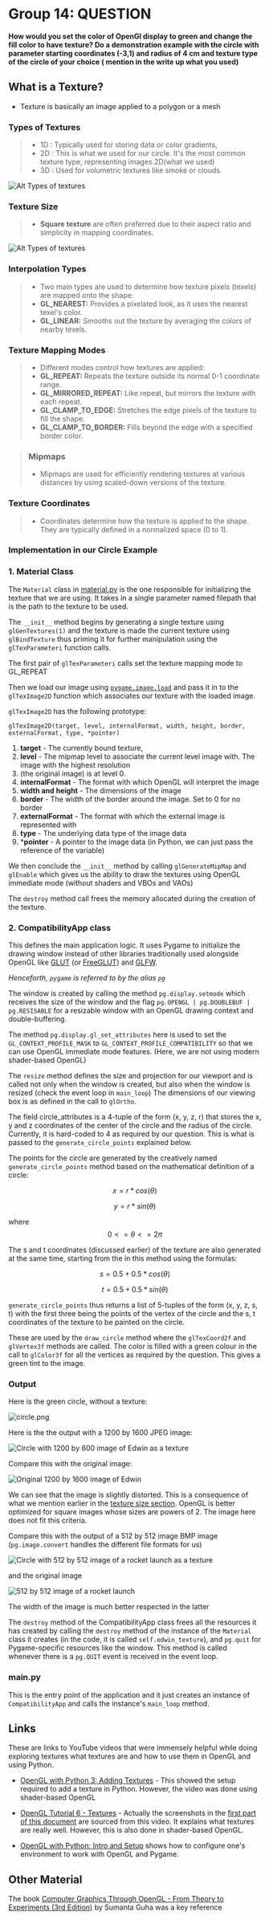 # Group 14: QUESTION

**How would you set the color of OpenGl display to green and change the fill color to have texture? Do a demonstration
example with the circle with parameter starting coordinates (-3,1) and radius of 4 cm and texture type of the circle of
your choice ( mention in the write up what you used)**

## What is a Texture?

- Texture is basically an image applied to a polygon or a mesh

### Types of Textures

> - 1D : Typically used for storing data or color gradients,
> - 2D : This is what we used for our circle. It's the most common texture type, representing images.2D(what we used)
> - 3D : Used for volumetric textures like smoke or clouds.

![Alt Types of textures](./assets/texture%20types.png)

### Texture Size

> - **Square texture**  are often preferred due to their aspect ratio and simplicity in mapping coordinates.

![Alt Types of textures ](./assets/pixel_sizes.png)

### Interpolation Types

> - Two main types are used to determine how texture pixels (texels) are mapped onto the shape:
> - **GL_NEAREST:** Provides a pixelated look, as it uses the nearest texel's color.
> - **GL_LINEAR:** Smooths out the texture by averaging the colors of nearby texels.

### Texture Mapping Modes

> - Different modes control how textures are applied:
> - **GL_REPEAT:** Repeats the texture outside its normal 0-1 coordinate range.
> - **GL_MIRRORED_REPEAT:** Like repeat, but mirrors the texture with each repeat.
> - **GL_CLAMP_TO_EDGE:** Stretches the edge pixels of the texture to fill the shape.
> - **GL_CLAMP_TO_BORDER:** Fills beyond the edge with a specified border color.

> ### Mipmaps
> - Mipmaps are used for efficiently rendering textures at various distances by using scaled-down versions of the
    texture.

### Texture Coordinates

> - Coordinates determine how the texture is applied to the shape. They are typically defined in a normalized space (0
    to
    1).

### Implementation in our Circle Example

### 1. Material Class

The `Material` class in [material.py](material.py) is the one responsible for initializing the texture
that we are using. It takes in a single parameter named filepath
that is the path to the texture to be used.

The `__init__` method begins by generating a single texture using `glGenTextures(1)` and
the texture is made the current texture using `glBindTexture` thus priming it for further
manipulation using the `glTexParameteri` function calls.

The first pair of `glTexParameteri` calls set the texture mapping mode to GL_REPEAT

Then we load our image using [`pygame.image.load`](https://www.pygame.org/docs/ref/image.html#pygame.image.load)
and pass it in to the `glTexImage2D` function which associates our texture with the loaded image.

`glTexImage2D` has the following prototype:

`glTexImage2D(target, level, internalFormat, width, height, border, externalFormat, type, *pointer)`

1. **target** - The currently bound texture,
2. **level** - The mipmap level to associate the current level image with. The image with the highest resolution
3. (the original image) is at level 0.
4. **internalFormat** - The format with which OpenGL will interpret the image
5. **width and height** - The dimensions of the image
6. **border** - The width of the border around the image. Set to 0 for no border
7. **externalFormat** - The format with which the external image is represented with
8. **type** - The underlying data type of the image data
9. ***pointer** - A pointer to the image data (in Python, we can just pass the reference of the variable)

We then conclude the `__init__` method by calling `glGenerateMipMap` and `glEnable` which gives us the ability
to draw the textures using OpenGL immediate mode (without shaders and VBOs and VAOs)

The `destroy` method call frees the memory allocated during the creation of the texture.

### 2. CompatibilityApp class

This defines the main application logic. It uses Pygame to initialize the drawing window
instead of other libraries traditionally used alongside OpenGL
like [GLUT](https://www.opengl.org/resources/libraries/glut/glut_downloads.php)
(or [FreeGLUT](https://freeglut.sourceforge.net/)) and [GLFW](https://www.glfw.org/).

_Henceforth, `pygame` is referred to by the alias `pg`_

The window is created by calling the method `pg.display.setmode` which receives
the size of the window and the flag `pg.OPENGL | pg.DOUBLEBUF | pg.RESISABLE` for a resizable window
with an OpenGL drawing context and double-buffering.

The method `pg.display.gl_set_attributes` here is used to set the `GL_CONTEXT_PROFILE_MASK` to
`GL_CONTEXT_PROFILE_COMPATIBILITY` so that we can use OpenGL immediate mode features.
(Here, we are not using modern shader-based OpenGL)

The `resize` method defines the size and projection for our viewport and is called
not only when the window is created, but also when the window is resized (check the event loop in `main_loop`)
The dimensions of our viewing box is as defined in the call to `glOrtho`.

The field circle_attributes is a 4-tuple of the form
(x, y, z, r) that stores the x, y and z coordinates of the center of the circle and the radius of the circle.
Currently, it is hard-coded to 4 as required by our question. This is what is passed to the `generate_circle_points`
explained below.

The points for the circle are generated by the creatively named `generate_circle_points` method based
on the mathematical definition of a circle:

$$x = r * cos(\theta)$$

$$y = r * sin(\theta)$$

where $$0 <= \theta <= 2\pi$$

The s and t coordinates (discussed earlier) of the texture are also generated at the same time, starting from
the in this method using the formulas:

$$s = 0.5 + 0.5 * cos(\theta)$$

$$t = 0.5 + 0.5 * sin(\theta)$$

`generate_circle_points` thus returns a list of 5-tuples of the form
(x, y, z, s, t) with the first three being the points of the vertex of the circle
and the s, t coordinates of the texture to be painted on the circle.

These are used by the `draw_circle` method where the `glTexCoord2f` and `glVertex3f`
methods are called. The color is filled with a green colour in the call to `glColor3f` for
all the vertices as required by the question. This gives a green tint to the image.

### Output

Here is the green circle, without a texture:

![circle.png](output_screenshots%2Fcircle.png)

Here is the the output with a 1200 by 1600 JPEG image:

![Circle with 1200 by 600 image of Edwin as a texture](output_screenshots/edwin.png)

Compare this with the original image:

![Original 1200 by 1600 image of Edwin](textures/edwin_pic.jpeg)

We can see that the image is slightly distorted. This is a consequence of
what we mention earlier in
the [texture size section](#texture-size).
OpenGL is better optimized for square images whose sizes are powers of 2.
The image here does not fit this criteria.

Compare this with the output of a 512 by 512 image BMP image (`pg.image.convert` handles the different file formats for
us)

![Circle with 512 by 512 image of a rocket launch as a texture](output_screenshots/launch.png)

and the original image

![512 by 512 image of a rocket launch](textures/launch.bmp)

The width of the image is much better respected in the latter

The `destroy` method of the CompatibilityApp class frees all the resources
it has created by calling the `destroy` method of the instance of the `Material` class it creates
(in the code, it is called `self.edwin_texture`), and `pg.quit` for
Pygame-specific resources like the window. This method is called whenever there is a `pg.QUIT` event is received in the
event loop.

### main.py

This is the entry point of the application and it just creates an instance of `CompatibilityApp` and calls the
instance's `main_loop` method.

## Links

These are links to YouTube videos that were immensely helpful while doing exploring textures what textures are and how
to use them in OpenGL and using Python.

- [OpenGL with Python 3: Adding Textures](https://www.youtube.com/watch?v=ZK1WyCMK12E&t=180s) - This showed the setup
  required to add a texture in Python. However, the video was done using shader-based OpenGL

- [OpenGL Tutorial 6 - Textures](https://youtu.be/u-00hjlfMKc) - Actually the screenshots in
  the [first part of this document](#what-is-a-texture)
  are sourced from this video. It explains what textures are really well. However, this is also done in shader-based
  OpenGL.

- [OpenGL with Python: Intro and Setup](https://www.youtube.com/watch?v=LCK1qdp_HhQ&list=PLn3eTxaOtL2PDnEVNwOgZFm5xYPr4dUoR&index=1&t=10s&pp=iAQB)
  shows how to configure one's environment to work with OpenGL and Pygame.

## Other Material

The book [Computer Graphics Through OpenGL - From Theory to Experiments (3rd Edition)](https://www.taylorfrancis.com/books/mono/10.1201/9780429464171/computer-graphics-opengl%C2%AE-sumanta-guha) by Sumanta Guha was a key
reference

